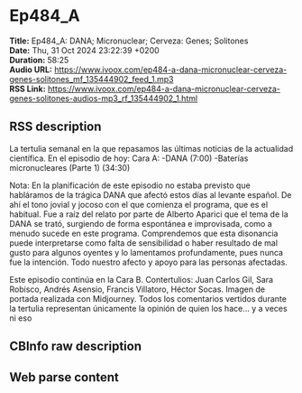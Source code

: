 # Ep484_A  
**Title:** Ep484_A: DANA; Micronuclear; Cerveza: Genes; Solitones  
**Date:** Thu, 31 Oct 2024 23:22:39 +0200  
**Duration:** 58:25  
**Audio URL:** https://www.ivoox.com/ep484-a-dana-micronuclear-cerveza-genes-solitones_mf_135444902_feed_1.mp3  
**RSS Link:** https://www.ivoox.com/ep484-a-dana-micronuclear-cerveza-genes-solitones-audios-mp3_rf_135444902_1.html  

## RSS description
La tertulia semanal en la que repasamos las últimas noticias de la actualidad científica. En el episodio de hoy:
Cara A:
-DANA (7:00)
-Baterías micronucleares (Parte 1) (34:30)

Nota: En la planificación de este episodio no estaba previsto que habláramos de la trágica DANA que afectó estos días al levante español. De ahí el tono jovial y jocoso con el que comienza el programa, que es el habitual. Fue a raíz del relato por parte de Alberto Aparici que el tema de la DANA se trató, surgiendo de forma espontánea e improvisada, como a menudo sucede en este programa. Comprendemos que esta disonancia puede interpretarse como falta de sensibilidad o haber resultado de mal gusto para algunos oyentes y lo lamentamos profundamente, pues nunca fue la intención. Todo nuestro afecto y apoyo para las personas afectadas.

Este episodio continúa en la Cara B.
Contertulios: Juan Carlos Gil, Sara Robisco, Andrés Asensio, Francis Villatoro, Héctor Socas. Imagen de portada realizada con Midjourney. Todos los comentarios vertidos durante la tertulia representan únicamente la opinión de quien los hace... y a veces ni eso

## CBInfo raw description


## Web parse content

